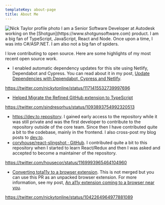 ```yaml
---
templateKey: about-page
title: About Me
---
```


<div>
<img src="/img/nick.jpg" alt="Nick Taylor profile photo" class="left circular" /> I am a Senior Software Developer at Autodesk working on the [Shotgun](https://www.shotgunsoftware.com) product. I am a big fan of TypeScript, JavaScript, React and Node. Once upon a time, I was into C#/ASP.NET. I am also not a big fan of spiders.

I love contributing to open source. Here are some highlights of my most recent open source work.

-   I enabled automatic dependency updates for this site using Netlify, Dependabot and Cypress. You can read about it in my post, [Update Dependencies with Dependabot, Cypress and Netlify](https://www.iamdeveloper.com/blog/2019-08-15-update-dependencies-with-dependabot-cypress-and-netlify/).

https://twitter.com/nickytonline/status/1171415532739997696

-   [Helped Migrate the Refined GitHub extension to TypeScript](https://github.com/sindresorhus/refined-github/commits?author=nickytonline)

https://twitter.com/sindresorhus/status/1093893754992320513

-   [https://dev.to repository](https://github.com/thepracticaldev/dev.to/commits?author=nickytonline). I gained early access to the repository while it was still private and was the first developer to contribute to the repository outside of the core team. Since then I have contributed quite a bit to the codebase, mainly in the frontend. I also cross-post my blog posts to [dev.to](https://dev.to/nickytonline).
-   [coryhouse/react-slingshot · GitHub](https://github.com/coryhouse/react-slingshot/commits?author=nickytonline). I contributed quite a bit to this repository when I started to learn React/Redux and then I was asked and accepted to become a maintainer of the repository.

https://twitter.com/housecor/status/1169993965464104960

-   [Converting tota11y to a browser extension](https://github.com/Khan/tota11y/pull/131). This is not merged but you can use this PR as an unpacked browser extension. For more information, see my post, [An a11y extension coming to a browser near you](https://www.iamdeveloper.com/blog/2019-03-31-an-a11y-extension-coming-to-a-browser-near-you/).

https://twitter.com/nickytonline/status/1042264964977881089

</div>
